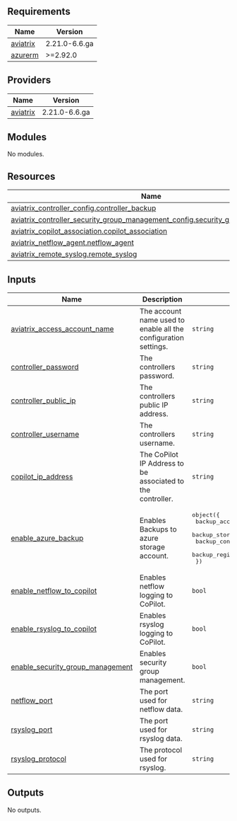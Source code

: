 <!-- BEGIN_TF_DOCS -->
## Requirements

| Name | Version |
|------|---------|
| <a name="requirement_aviatrix"></a> [aviatrix](#requirement\_aviatrix) | 2.21.0-6.6.ga |
| <a name="requirement_azurerm"></a> [azurerm](#requirement\_azurerm) | >=2.92.0 |

## Providers

| Name | Version |
|------|---------|
| <a name="provider_aviatrix"></a> [aviatrix](#provider\_aviatrix) | 2.21.0-6.6.ga |

## Modules

No modules.

## Resources

| Name | Type |
|------|------|
| [aviatrix_controller_config.controller_backup](https://registry.terraform.io/providers/AviatrixSystems/aviatrix/2.21.0-6.6.ga/docs/resources/controller_config) | resource |
| [aviatrix_controller_security_group_management_config.security_group_management](https://registry.terraform.io/providers/AviatrixSystems/aviatrix/2.21.0-6.6.ga/docs/resources/controller_security_group_management_config) | resource |
| [aviatrix_copilot_association.copilot_association](https://registry.terraform.io/providers/AviatrixSystems/aviatrix/2.21.0-6.6.ga/docs/resources/copilot_association) | resource |
| [aviatrix_netflow_agent.netflow_agent](https://registry.terraform.io/providers/AviatrixSystems/aviatrix/2.21.0-6.6.ga/docs/resources/netflow_agent) | resource |
| [aviatrix_remote_syslog.remote_syslog](https://registry.terraform.io/providers/AviatrixSystems/aviatrix/2.21.0-6.6.ga/docs/resources/remote_syslog) | resource |

## Inputs

| Name | Description | Type | Default | Required |
|------|-------------|------|---------|:--------:|
| <a name="input_aviatrix_access_account_name"></a> [aviatrix\_access\_account\_name](#input\_aviatrix\_access\_account\_name) | The account name used to enable all the configuration settings. | `string` | n/a | yes |
| <a name="input_controller_password"></a> [controller\_password](#input\_controller\_password) | The controllers password. | `string` | n/a | yes |
| <a name="input_controller_public_ip"></a> [controller\_public\_ip](#input\_controller\_public\_ip) | The controllers public IP address. | `string` | `"1.2.3.4"` | no |
| <a name="input_controller_username"></a> [controller\_username](#input\_controller\_username) | The controllers username. | `string` | `"admin"` | no |
| <a name="input_copilot_ip_address"></a> [copilot\_ip\_address](#input\_copilot\_ip\_address) | The CoPilot IP Address to be associated to the controller. | `string` | `""` | no |
| <a name="input_enable_azure_backup"></a> [enable\_azure\_backup](#input\_enable\_azure\_backup) | Enables Backups to azure storage account. | <pre>object({<br/>    backup_account_name   = string,<br/>    backup_storage_name   = string,<br/>    backup_container_name = string,<br/>    backup_region         = string<br/>  })</pre> | <pre>{<br/>  "backup_account_name": "",<br/>  "backup_container_name": "",<br/>  "backup_region": "",<br/>  "backup_storage_name": ""<br/>}</pre> | no |
| <a name="input_enable_netflow_to_copilot"></a> [enable\_netflow\_to\_copilot](#input\_enable\_netflow\_to\_copilot) | Enables netflow logging to CoPilot. | `bool` | `false` | no |
| <a name="input_enable_rsyslog_to_copilot"></a> [enable\_rsyslog\_to\_copilot](#input\_enable\_rsyslog\_to\_copilot) | Enables rsyslog logging to CoPilot. | `bool` | `false` | no |
| <a name="input_enable_security_group_management"></a> [enable\_security\_group\_management](#input\_enable\_security\_group\_management) | Enables security group management. | `bool` | `true` | no |
| <a name="input_netflow_port"></a> [netflow\_port](#input\_netflow\_port) | The port used for netflow data. | `string` | `"31283"` | no |
| <a name="input_rsyslog_port"></a> [rsyslog\_port](#input\_rsyslog\_port) | The port used for rsyslog data. | `string` | `"5000"` | no |
| <a name="input_rsyslog_protocol"></a> [rsyslog\_protocol](#input\_rsyslog\_protocol) | The protocol used for rsyslog. | `string` | `"UDP"` | no |

## Outputs

No outputs.
<!-- END_TF_DOCS -->